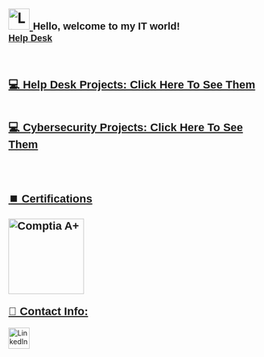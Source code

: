 <h1>
  <a href="https://www.linkedin.com/in/rashadhagen/">
    <img src="https://i.imgur.com/bYUDnOO.png" alt="LinkedIn" width="42px" />
  </a> 
  <span style="font-family: Arial, sans-serif; font-size: 20px; font-weight: bold;">Hello, welcome to my IT world!</span> 
  <br/>
  <a href="https://www.linkedin.com/in/rashadhagen/" style="font-family: Arial, sans-serif; font-size: 18px; font-weight: bold;">Help Desk</a>
</h1>

<br/>
<h2>
  <a href="https://www.linkedin.com/in/rashadhagen/" style="font-family: Arial, sans-serif; font-size: 22px; font-weight: bold;">💻 Help Desk Projects: Click Here To See Them
  <br/><br/>
    
  <a href="https://www.linkedin.com/in/rashadhagen/" style="font-family: Arial, sans-serif; font-size: 22px; font-weight: bold;">💻 Cybersecurity Projects: Click Here To See Them

</h2>
<br>

<h2 style="font-family: Arial, sans-serif; font-size: 22px; font-weight: bold;">⏹️ Certifications</h2>
<img src="https://i.imgur.com/lLyQ03Z.png" alt="Comptia A+" width="150px" style="margin-bottom: 0.5em;" />

<h2 style= "font-family: Arial, sans-serif; font-size: 22px; font-weight: bold; margin-top: 0.5em;"> 📱 Contact Info:</h2>
<a href="https://www.linkedin.com/in/rashadhagen/">
  <img src="https://i.imgur.com/bYUDnOO.png" alt="LinkedIn" width="42px" />
</a>
<!--
